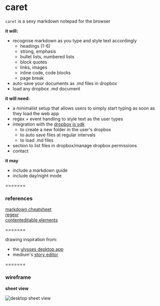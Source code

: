 # caret

`caret` is a sexy markdown notepad for the browser  

**it will:**  
- recognise markdown as you type and style text accordingly
	- headings (1-6)
	- strong, emphasis
	- bullet lists, numbered lists
	- block quotes
	- links, images
	- inline code, code blocks
	- page break
- auto-save your documents as .md files in dropbox
- load any dropbox .md document  

**it will need:**  
- a minimalist setup that allows users to simply start typing as soon as they load the web app
- regex + event handling to style text as the user types
- integration with the [dropbox js sdk][1]
	- to create a new folder in the user's dropbox
	- to auto save files at regular intervals
	- to load .md files
- section to list files in dropbox/manage dropbox permissions
- contact

**it may**
- include a markdown guide
- include day/night mode

=======

### references

[markdown cheatsheet][2]  
[regexr][3]  
[contenteditable elements][4]  

=======

drawing inspiration from:  
- the [ulysses desktop app][5]
- medium's [story editor][6]

=======

### wireframe

**sheet view**  

![][image-1]

[1]:	https://github.com/dropbox/dropbox-sdk-js
[2]:	https://github.com/adam-p/markdown-here/wiki/Markdown-Cheatsheet
[3]:	http://regexr.com/
[4]:	https://developer.mozilla.org/en-US/docs/Web/Guide/HTML/Editable_content
[5]:	http://www.ulyssesapp.com/
[6]:	https://medium.com/new-story

[image-1]:	https://raw.githubusercontent.com/tomhuhges/caret/master/assets/desktop.png "desktop sheet view"
